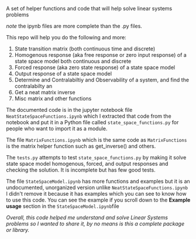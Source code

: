 A set of helper functions and code that will help solve linear systems problems

_note_ the ipynb files are more complete than the .py files.

This repo will help you do the following and more:
1. State transition matrix (both continuous time and discrete)
2. Homogenous response (aka free response or zero input response) of a state space model both continuous and discrete
3. Forced response (aka zero state response) of a state space model
4. Output response of a state space model
5. Determine and Contralabiltiy and Observability of a system, and find the contralabilty  an
6. Get a neat matrix inverse
7. Misc matrix and other functions

The documented code is in the jupyter notebook file `NeatStateSpaceFunctions.ipynb`
which I extracted that code from the notebook and put it in a Python file called `state_space_functions.py` for people who want to import it as a module.

The file `MatrixFunctions.ipynb` which is the same code as `MatrixFunctions` is the matrix helper function such as get_inverse() and others.

The `tests.py` attempts to test `state_space_functions.py` by making it solve state space model homogenous, forced, and output responses and checking the solution. It is incomplete but has few good tests.

The file `StateSpaceModel.ipynb`  has more functions and examples but it is an undocumented, unorganized version unlike `NeatStateSpaceFunctions.ipynb` I didn't remove it because it has examples which you can see to know how to use this code. You can see the example if you scroll down to the **Example usage** section in the `StateSpaceModel.ipynb`file


*Overall, this code helped me understand and solve Linear Systems problems so I wanted to share it, by no means is this a complete package or library.*
